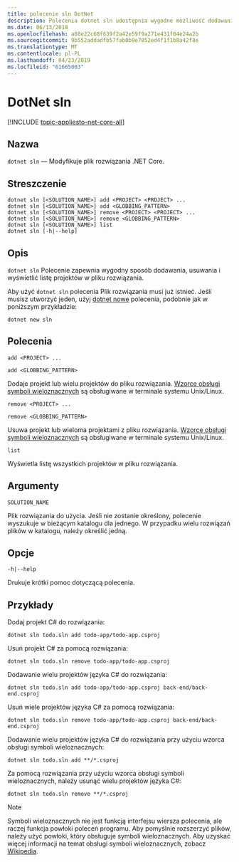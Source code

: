 ```yaml
---
title: polecenie sln DotNet
description: Polecenia dotnet sln udostępnia wygodne możliwość dodawania, usuwania i wyświetlić listę projektów w pliku rozwiązania.
ms.date: 06/13/2018
ms.openlocfilehash: a88e22c68f639f2a42e59f9a271e431f04e24a2b
ms.sourcegitcommit: 9b552addadfb57fab0b9e7852ed4f1f1b8a42f8e
ms.translationtype: MT
ms.contentlocale: pl-PL
ms.lasthandoff: 04/23/2019
ms.locfileid: "61665003"
---
```

# <a name="dotnet-sln"></a>DotNet sln

[!INCLUDE [topic-appliesto-net-core-all](../../../includes/topic-appliesto-net-core-all.md)]

## <a name="name"></a>Nazwa

`dotnet sln` — Modyfikuje plik rozwiązania .NET Core.

## <a name="synopsis"></a>Streszczenie

```
dotnet sln [<SOLUTION_NAME>] add <PROJECT> <PROJECT> ...
dotnet sln [<SOLUTION_NAME>] add <GLOBBING_PATTERN>
dotnet sln [<SOLUTION_NAME>] remove <PROJECT> <PROJECT> ...
dotnet sln [<SOLUTION_NAME>] remove <GLOBBING_PATTERN>
dotnet sln [<SOLUTION_NAME>] list
dotnet sln [-h|--help]
```

## <a name="description"></a>Opis

`dotnet sln` Polecenie zapewnia wygodny sposób dodawania, usuwania i wyświetlić listę projektów w pliku rozwiązania.

Aby użyć `dotnet sln` polecenia Plik rozwiązania musi już istnieć. Jeśli musisz utworzyć jeden, użyj [dotnet nowe](dotnet-new.md) polecenia, podobnie jak w poniższym przykładzie:

```
dotnet new sln
```

## <a name="commands"></a>Polecenia

`add <PROJECT> ...`

`add <GLOBBING_PATTERN>`

Dodaje projekt lub wielu projektów do pliku rozwiązania. [Wzorce obsługi symboli wieloznacznych](https://en.wikipedia.org/wiki/Glob_(programming)) są obsługiwane w terminale systemu Unix/Linux.

`remove <PROJECT> ...`

`remove <GLOBBING_PATTERN>`

Usuwa projekt lub wieloma projektami z pliku rozwiązania. [Wzorce obsługi symboli wieloznacznych](https://en.wikipedia.org/wiki/Glob_(programming)) są obsługiwane w terminale systemu Unix/Linux.

`list`

Wyświetla listę wszystkich projektów w pliku rozwiązania.

## <a name="arguments"></a>Argumenty

`SOLUTION_NAME`

Plik rozwiązania do użycia. Jeśli nie zostanie określony, polecenie wyszukuje w bieżącym katalogu dla jednego. W przypadku wielu rozwiązań plików w katalogu, należy określić jedną.

## <a name="options"></a>Opcje

`-h|--help`

Drukuje krótki pomoc dotyczącą polecenia.

## <a name="examples"></a>Przykłady

Dodaj projekt C# do rozwiązania:

`dotnet sln todo.sln add todo-app/todo-app.csproj`

Usuń projekt C# za pomocą rozwiązania:

`dotnet sln todo.sln remove todo-app/todo-app.csproj`

Dodawanie wielu projektów języka C# do rozwiązania:

`dotnet sln todo.sln add todo-app/todo-app.csproj back-end/back-end.csproj`

Usuń wiele projektów języka C# za pomocą rozwiązania:

`dotnet sln todo.sln remove todo-app/todo-app.csproj back-end/back-end.csproj`

Dodawanie wielu projektów języka C# do rozwiązania przy użyciu wzorca obsługi symboli wieloznacznych:

`dotnet sln todo.sln add **/*.csproj`

Za pomocą rozwiązania przy użyciu wzorca obsługi symboli wieloznacznych, należy usunąć wielu projektów języka C#:

`dotnet sln todo.sln remove **/*.csproj`

> [!NOTE]
> Symboli wieloznacznych nie jest funkcją interfejsu wiersza polecenia, ale raczej funkcja powłoki poleceń programu. Aby pomyślnie rozszerzyć plików, należy użyć powłoki, który obsługuje symboli wieloznacznych. Aby uzyskać więcej informacji na temat obsługi symboli wieloznacznych, zobacz [Wikipedia](https://en.wikipedia.org/wiki/Glob_(programming)).
